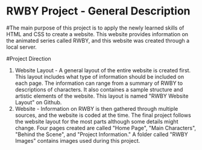 # RWBY Project - General Description
#The main purpose of this project is to apply the newly learned skills of HTML and CSS to create a website. This website provides information on the animated series called RWBY, and this website was created through a local server.

#Project Direction
1) Website Layout - A general layout of the entire website is created first. This layout includes what type of information should be included on each page. The information can range from a summary of RWBY to descriptions of characters. It also containes a sample structure and artistic elements of the website. This layout is named "RWBY Website Layout" on Github. 
2) Website - Information on RWBY is then gathered through multiple sources, and the website is coded at the time. The final project follows the website layout for the most parts although some details might change. Four pages created are called "Home Page", "Main Characters", "Behind the Scene", and "Project Information." A folder called "RWBY Images" contains images used during this project.
